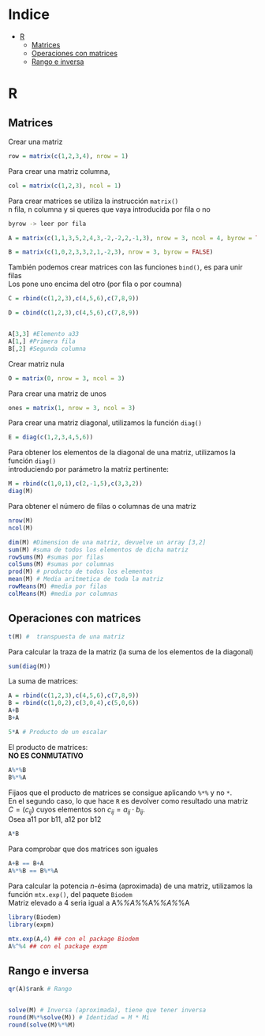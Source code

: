 # Indice
- [R](#r)
    - [Matrices](#matrices)
    - [Operaciones con matrices](#operaciones-con-matrices)
    - [Rango e inversa](#rango-e-inversa)

# R

## Matrices
Crear una matriz
```r
row = matrix(c(1,2,3,4), nrow = 1)
```

Para crear una matriz columna,
```r
col = matrix(c(1,2,3), ncol = 1)
```



Para crear matrices se utiliza la instrucción `matrix()`<br />
n fila, n columna y si queres que vaya introducida por fila o no<br />

```sh
byrow -> leer por fila
```

```r
A = matrix(c(1,1,3,5,2,4,3,-2,-2,2,-1,3), nrow = 3, ncol = 4, byrow = TRUE)

B = matrix(c(1,0,2,3,3,2,1,-2,3), nrow = 3, byrow = FALSE)
```

También podemos crear matrices con las funciones `bind()`, es para unir filas<br />
Los pone uno encima del otro (por fila o por coumna)
```r
C = rbind(c(1,2,3),c(4,5,6),c(7,8,9))

D = cbind(c(1,2,3),c(4,5,6),c(7,8,9))


A[3,3] #Elemento a33
A[1,] #Primera fila
B[,2] #Segunda columna
```


Crear matriz nula
```r
O = matrix(0, nrow = 3, ncol = 3)
```

Para crear una matriz de unos
```r
ones = matrix(1, nrow = 3, ncol = 3)
```

Para crear una matriz diagonal, utilizamos la función `diag()`
```r
E = diag(c(1,2,3,4,5,6))
```

Para obtener los elementos de la diagonal de una matriz, utilizamos la función `diag()`<br />
introduciendo por parámetro la matriz pertinente:
```r
M = rbind(c(1,0,1),c(2,-1,5),c(3,3,2))
diag(M)
```

Para obtener el número de filas o columnas de una matriz
```r
nrow(M)
ncol(M)
```



```r
dim(M) #Dimension de una matriz, devuelve un array [3,2]
sum(M) #suma de todos los elementos de dicha matriz
rowSums(M) #sumas por filas
colSums(M) #sumas por columnas
prod(M) # producto de todos los elementos
mean(M) # Media aritmetica de toda la matriz
rowMeans(M) #media por filas
colMeans(M) #media por columnas
```

## Operaciones con matrices

```r
t(M) #  transpuesta de una matriz
```

Para calcular la traza de la matriz (la suma de los elementos de la diagonal)
```r
sum(diag(M))
```

La suma de matrices:  
```r
A = rbind(c(1,2,3),c(4,5,6),c(7,8,9))
B = rbind(c(1,0,2),c(3,0,4),c(5,0,6))
A+B
B+A
```


```r
5*A # Producto de un escalar
```



El producto de matrices:<br />
**NO ES CONMUTATIVO**

```r
A%*%B
B%*%A
```

Fijaos que el producto de matrices se consigue aplicando `%*%` y no `*`. <br />
En el segundo caso, lo que hace `R` es devolver como resultado una matriz $C = (c_{ij})$ cuyos elementos son $c_{ij}=a_{ij}\cdot b_{ij}$.<br />
Osea a11 por b11, a12 por b12<br />
```r
A*B
```

Para comprobar que dos matrices son iguales
```r
A+B == B+A
A%*%B == B%*%A
```




Para calcular la potencia $n$-ésima (aproximada) de una matriz, utilizamos la función `mtx.exp()`, del paquete `Biodem`<br />
Matriz elevado a 4 seria igual a A%*%A%*%A%*%A%*%A 
```r
library(Biodem)
library(expm)

mtx.exp(A,4) ## con el package Biodem
A%^%4 ## con el package expm
```


## Rango e inversa
```r
qr(A)$rank # Rango


solve(M) # Inversa (aproximada), tiene que tener inversa
round(M%*%solve(M)) # Identidad = M * Mi
round(solve(M)%*%M)
```


